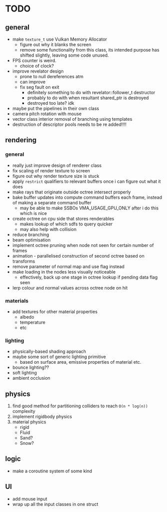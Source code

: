 # TODO

## general

* make `texture_t` use Vulkan Memory Allocator 
    * figure out why it blanks the screen
    * remove some functionality from this class, its intended purpose has shifted slightly,
      leaving some code unused.
* FPS counter is weird.
    * choice of clock?
* improve revelator design
    * prone to null dereferences atm
    * can improve
    * fix seg fault on exit
        * definitely something to do with revelator<T>::follower_t destructor
        * probably to do with when resultant shared_ptr is destroyed 
        * destroyed too late? idk
* maybe put the pipelines in their own class
* camera pitch rotation with mouse
* vector class interior removal of branching using templates
* destruction of descriptor pools needs to be re added!!!!

## rendering

### general
* really just improve design of renderer class
* fix scaling of render texture to screen
* figure out why render texture size is stuck
* apply `restrict` qualifiers to relevant buffers once i can figure out what it does
* make rays that originate outside octree intersect properly
* bake buffer updates into compute command buffers each frame, instead of making a separate command buffer
    * may be able to make SSBOs VMA_USAGE_GPU_ONLY after i do this which is nice
* create octree on cpu side that stores renderables
    * makes lookup of which sdfs to query quicker
    * may also help with collision
* reduce branching 
* beam optimisation
* implement octree pruning when node not seen for certain number of frames
* animation - parallelised construction of second octree based on transforms
* remove parameter of normal map and use flag instead 
* make loading in the nodes less visually noticeable
    * effectively, back up one stage in octree lookup if pending data flag seen
* lerp colour and normal values across octree node on hit

### materials
* add textures for other material properties
    * albedo
    * temperature
    * etc

### lighting
* physically-based shading approach
* maybe some sort of generic lighting primitive
    * based on surface area, emissive properties of material etc.
* bounce lighting??
* soft lighting
* ambient occlusion

## physics
1. find good method for partitioning colliders to reach `O(n * log(n))` complexity
2. implement rigidbody physics
3. material physics
    * rigid
    * Fluid
    * Sand?
    * Snow?

## logic
* make a coroutine system of some kind

## UI
* add mouse input
* wrap up all the input classes in one struct
